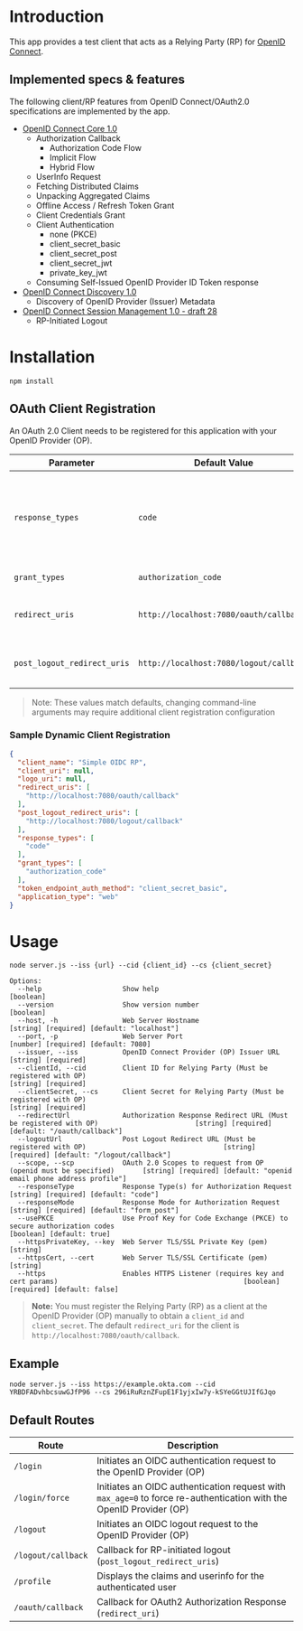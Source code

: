 # Introduction

This app provides a test client that acts as a Relying Party (RP) for [OpenID Connect](http://openid.net/specs/openid-connect-core-1_0.html).

## Implemented specs & features

The following client/RP features from OpenID Connect/OAuth2.0 specifications are implemented by the app.

- [OpenID Connect Core 1.0][feature-core]
  - Authorization Callback
    - Authorization Code Flow
    - Implicit Flow
    - Hybrid Flow
  - UserInfo Request
  - Fetching Distributed Claims
  - Unpacking Aggregated Claims
  - Offline Access / Refresh Token Grant
  - Client Credentials Grant
  - Client Authentication
    - none (PKCE)
    - client_secret_basic
    - client_secret_post
    - client_secret_jwt
    - private_key_jwt
  - Consuming Self-Issued OpenID Provider ID Token response
- [OpenID Connect Discovery 1.0][feature-discovery]
  - Discovery of OpenID Provider (Issuer) Metadata
- [OpenID Connect Session Management 1.0 - draft 28][feature-rp-logout]
  - RP-Initiated Logout

# Installation

`npm install`

## OAuth Client Registration

An OAuth 2.0 Client needs to be registered for this application with your OpenID Provider (OP).

Parameter                   | Default Value                           | Description
--------------------------- |---------------------------------------- | -------------------------------------
`response_types`            | `code`                                  | Requests an authorization code for the OAuth2 Authorization Response (Authorization Code flow)
`grant_types`               | `authorization_code`                    | Authorization Code flow
`redirect_uris`             | `http://localhost:7080/oauth/callback`  | Callback for OAuth2 Authorization Response
`post_logout_redirect_uris` | `http://localhost:7080/logout/callback` | Callback for OIDC RP-initiated logout

> Note: These values match defaults, changing command-line arguments may require additional client registration configuration

### Sample Dynamic Client Registration

```json
{
  "client_name": "Simple OIDC RP",
  "client_uri": null,
  "logo_uri": null,
  "redirect_uris": [
    "http://localhost:7080/oauth/callback"
  ],
  "post_logout_redirect_uris": [
    "http://localhost:7080/logout/callback"
  ],
  "response_types": [
    "code"
  ],
  "grant_types": [
    "authorization_code"
  ],
  "token_endpoint_auth_method": "client_secret_basic",
  "application_type": "web"
}
```

# Usage

`node server.js --iss {url} --cid {client_id} --cs {client_secret}`

```
Options:
  --help                    Show help                                                                                                                      [boolean]
  --version                 Show version number                                                                                                            [boolean]
  --host, -h                Web Server Hostname                                                                           [string] [required] [default: "localhost"]
  --port, -p                Web Server Port                                                                                      [number] [required] [default: 7080]
  --issuer, --iss           OpenID Connect Provider (OP) Issuer URL                                                                              [string] [required]
  --clientId, --cid         Client ID for Relying Party (Must be registered with OP)                                                             [string] [required]
  --clientSecret, --cs      Client Secret for Relying Party (Must be registered with OP)                                                         [string] [required]
  --redirectUrl             Authorization Response Redirect URL (Must be registered with OP)                        [string] [required] [default: "/oauth/callback"]
  --logoutUrl               Post Logout Redirect URL (Must be registered with OP)                                  [string] [required] [default: "/logout/callback"]
  --scope, --scp            OAuth 2.0 Scopes to request from OP (openid must be specified)       [string] [required] [default: "openid email phone address profile"]
  --responseType            Response Type(s) for Authorization Request                                                         [string] [required] [default: "code"]
  --responseMode            Response Mode for Authorization Request                                                       [string] [required] [default: "form_post"]
  --usePKCE                 Use Proof Key for Code Exchange (PKCE) to secure authorization codes                                           [boolean] [default: true]
  --httpsPrivateKey, --key  Web Server TLS/SSL Private Key (pem)                                                                                            [string]
  --httpsCert, --cert       Web Server TLS/SSL Certificate (pem)                                                                                            [string]
  --https                   Enables HTTPS Listener (requires key and cert params)                                              [boolean] [required] [default: false]
```

> **Note:** You must register the Relying Party (RP) as a client at the OpenID Provider (OP) manually to obtain a `client_id` and `client_secret`.  The default `redirect_uri` for the client is `http://localhost:7080/oauth/callback`.

## Example

`node server.js --iss https://example.okta.com --cid YRBDFADvhbcsuwGJfP96 --cs 296iRuRznZFupE1F1yjxIw7y-kSYeGGtUJIfGJqo`

## Default Routes

Route              | Description
------------------ | ------------------------------------------------------------------------------
`/login`           | Initiates an OIDC authentication request to the OpenID Provider (OP)
`/login/force`     | Initiates an OIDC authentication request with `max_age=0` to force re-authentication with the OpenID Provider (OP)
`/logout`          | Initiates an OIDC logout request to the OpenID Provider (OP)
`/logout/callback` | Callback for RP-initiated logout (`post_logout_redirect_uris`)
`/profile`         | Displays the claims and userinfo for the authenticated user
`/oauth/callback`  | Callback for OAuth2 Authorization Response (`redirect_uri`)


[openid-connect]: http://openid.net/connect/
[feature-core]: http://openid.net/specs/openid-connect-core-1_0.html
[feature-discovery]: http://openid.net/specs/openid-connect-discovery-1_0.html
[feature-rp-logout]: https://openid.net/specs/openid-connect-session-1_0.html#RPLogout

